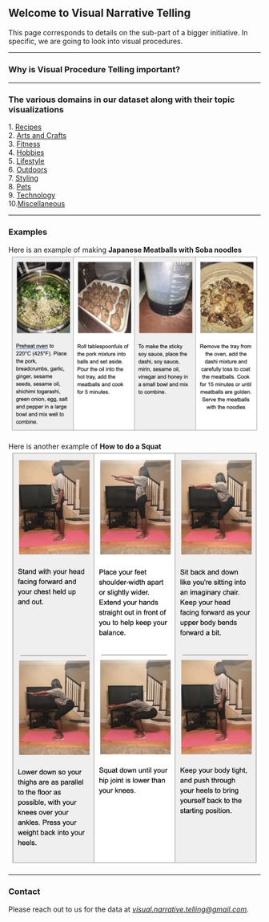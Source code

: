 <html>
  <body>
<h2> Welcome to Visual Narrative Telling</h2>

<p>This page corresponds to details on the sub-part of a bigger initiative. In specific, we are going to look into visual procedures. </p><hr>

<h3> Why is Visual Procedure Telling important?</h3><hr>

<h3> The various domains in our dataset along with their topic visualizations</h3>
1. <a href="lda_recipes_20.html">Recipes</a><br/>
2. <a href="lda_crafts_20.html">Arts and Crafts</a><br/>
3. <a href="lda_fitness_20.html">Fitness</a><br/>
4. <a href="lda_hobbies_20.html">Hobbies</a><br/>
5. <a href="lda_lifestyle_20.html">Lifestyle</a><br/>
6. <a href="lda_outdoors_20.html">Outdoors</a><br/>
7. <a href="lda_styling_20.html">Styling</a><br/>
8. <a href="lda_pets_20.html">Pets</a><br/>
9. <a href="lda_technology_20.html">Technology</a><br/>
10.<a href="lda_misc_20.html">Miscellaneous</a><br/>

<hr>
<h3> Examples</h3>

Here is an example of making <b>Japanese Meatballs with Soba noodles</b>
 <img src="Meatballs.png"><br/>
 
Here is another example of <b>How to do a Squat</b>
<img src="Squat.png"><br/>
<hr>


<h3> Contact</h3>

Please reach out to us for the data at <a href="mailto:visual.narrative.telling@gmail.com"> <i>visual.narrative.telling@gmail.com</i></a>.<br/> 
</body>
</html>

